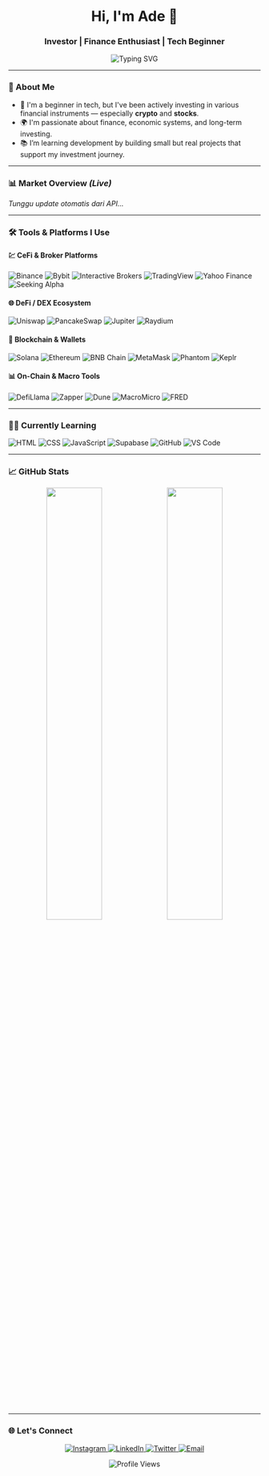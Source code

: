 <h1 align="center">Hi, I'm Ade 👋</h1>
<h3 align="center">Investor | Finance Enthusiast | Tech Beginner</h3>

<p align="center">
  <img src="https://readme-typing-svg.demolab.com?font=Fira+Code&size=20&pause=1000&color=00BFFF&center=true&vCenter=true&width=600&lines=Investor+in+crypto,+stocks,+and+digital+assets.;Still+learning+tech+by+building.;Interested+in+financial+systems,+macro,+and+DeFi." alt="Typing SVG" />
</p>

---

### 🧭 About Me

- 💼 I'm a beginner in tech, but I've been actively investing in various financial instruments — especially **crypto** and **stocks**.
- 🌍 I'm passionate about finance, economic systems, and long-term investing.
- 📚 I’m learning development by building small but real projects that support my investment journey.

---

### 📊 Market Overview *(Live)*

<!-- PRICES-START -->
_Tunggu update otomatis dari API..._
<!-- PRICES-END -->

---

### 🛠️ Tools & Platforms I Use

#### 💹 CeFi & Broker Platforms
![Binance](https://img.shields.io/badge/Binance-F3BA2F?style=flat&logo=binance&logoColor=white)
![Bybit](https://img.shields.io/badge/Bybit-262626?style=flat&logo=bybit&logoColor=gold)
![Interactive Brokers](https://img.shields.io/badge/Interactive%20Brokers-ffffff?style=flat&logo=ibm&logoColor=black)
![TradingView](https://img.shields.io/badge/TradingView-1E1E1E?style=flat&logo=tradingview&logoColor=white)
![Yahoo Finance](https://img.shields.io/badge/Yahoo%20Finance-6001D2?style=flat&logo=yahoo&logoColor=white)
![Seeking Alpha](https://img.shields.io/badge/Seeking%20Alpha-000000?style=flat&logo=seekingalpha&logoColor=white)

#### 🌐 DeFi / DEX Ecosystem
![Uniswap](https://img.shields.io/badge/Uniswap-FF007A?style=flat&logo=uniswap&logoColor=white)
![PancakeSwap](https://img.shields.io/badge/PancakeSwap-3ECF8E?style=flat&logo=pancakeswap&logoColor=white)
![Jupiter](https://img.shields.io/badge/Jupiter-2E2E2E?style=flat&logo=solana&logoColor=lime)
![Raydium](https://img.shields.io/badge/Raydium-000000?style=flat&logo=data&logoColor=purple)

#### 🔗 Blockchain & Wallets
![Solana](https://img.shields.io/badge/Solana-00FFA3?style=flat&logo=solana&logoColor=white)
![Ethereum](https://img.shields.io/badge/Ethereum-3C3C3D?style=flat&logo=ethereum&logoColor=white)
![BNB Chain](https://img.shields.io/badge/BNBChain-F3BA2F?style=flat&logo=binance&logoColor=black)
![MetaMask](https://img.shields.io/badge/MetaMask-F6851B?style=flat&logo=metamask&logoColor=white)
![Phantom](https://img.shields.io/badge/Phantom-5341A9?style=flat&logo=phantom&logoColor=white)
![Keplr](https://img.shields.io/badge/Keplr-3399FF?style=flat&logo=cosmos&logoColor=white)

#### 📊 On-Chain & Macro Tools
![DefiLlama](https://img.shields.io/badge/DefiLlama-1E1E1E?style=flat&logo=data&logoColor=white)
![Zapper](https://img.shields.io/badge/Zapper-804DFE?style=flat&logo=zapper&logoColor=white)
![Dune](https://img.shields.io/badge/Dune-1E1E1E?style=flat&logo=duneanalytics&logoColor=orange)
![MacroMicro](https://img.shields.io/badge/MacroMicro-000000?style=flat&logo=levelsdotfyi&logoColor=green)
![FRED](https://img.shields.io/badge/FRED-EF3E36?style=flat&logo=chartdotjs&logoColor=white)

---

### 🧑‍💻 Currently Learning

![HTML](https://img.shields.io/badge/HTML-E34F26?style=flat&logo=html5&logoColor=white)
![CSS](https://img.shields.io/badge/CSS-1572B6?style=flat&logo=css3&logoColor=white)
![JavaScript](https://img.shields.io/badge/JavaScript-F7DF1E?style=flat&logo=javascript&logoColor=black)
![Supabase](https://img.shields.io/badge/Supabase-3FCF8E?style=flat&logo=supabase&logoColor=white)
![GitHub](https://img.shields.io/badge/GitHub-181717?style=flat&logo=github&logoColor=white)
![VS Code](https://img.shields.io/badge/VSCode-007ACC?style=flat&logo=visualstudiocode&logoColor=white)

---

### 📈 GitHub Stats

<p align="center">
  <img src="https://github-readme-stats.vercel.app/api?username=ademiando&show_icons=true&theme=tokyonight" width="47%" />
  <img src="https://github-readme-streak-stats.herokuapp.com?user=ademiando&theme=tokyonight" width="47%" />
</p>

---

### 🌐 Let's Connect

<p align="center">
  <a href="https://www.instagram.com/ademiando" target="_blank">
    <img alt="Instagram" src="https://img.shields.io/badge/Instagram-E4405F?style=flat&logo=instagram&logoColor=white" />
  </a>
  <a href="https://linkedin.com/in/ademiando" target="_blank">
    <img alt="LinkedIn" src="https://img.shields.io/badge/LinkedIn-0077B5?style=flat&logo=linkedin&logoColor=white" />
  </a>
  <a href="https://twitter.com/ademiandoo" target="_blank">
    <img alt="Twitter" src="https://img.shields.io/badge/Twitter-1DA1F2?style=flat&logo=twitter&logoColor=white" />
  </a>
  <a href="mailto:ademiandoo@gmail.com">
    <img alt="Email" src="https://img.shields.io/badge/Email-D14836?style=flat&logo=gmail&logoColor=white" />
  </a>
</p>

<p align="center">
  <img src="https://komarev.com/ghpvc/?username=ademiando&label=Profile+Views&color=blue" alt="Profile Views" />
</p>